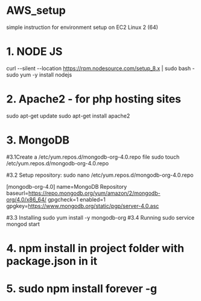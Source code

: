 # AWS_setup
simple instruction for environment setup on EC2 Linux 2 (64)


# 1. NODE JS
  curl --silent --location https://rpm.nodesource.com/setup_8.x | sudo bash -
  sudo yum -y install nodejs

# 2. Apache2 - for php hosting sites
  sudo apt-get update
  sudo apt-get install apache2

# 3. MongoDB
  #3.1Create a /etc/yum.repos.d/mongodb-org-4.0.repo file 
  sudo touch /etc/yum.repos.d/mongodb-org-4.0.repo
  
  #3.2 Setup repository:
  sudo nano /etc/yum.repos.d/mongodb-org-4.0.repo
  
  [mongodb-org-4.0]
  name=MongoDB Repository
  baseurl=https://repo.mongodb.org/yum/amazon/2/mongodb-org/4.0/x86_64/
  gpgcheck=1
  enabled=1
  gpgkey=https://www.mongodb.org/static/pgp/server-4.0.asc

  #3.3 Installing
    sudo yum install -y mongodb-org
  #3.4 Running
    sudo service mongod start

# 4. npm install in project folder with package.json in it

# 5. sudo npm install forever -g

